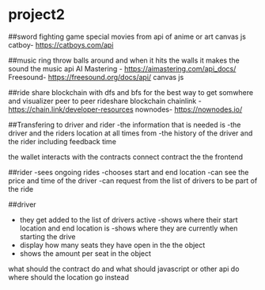 # project2

##sword fighting game
special movies from api of anime or art
canvas js
catboy- https://catboys.com/api


##music ring throw balls around and when it hits the walls it makes the sound
the music api
AI Mastering - https://aimastering.com/api_docs/
Freesound- https://freesound.org/docs/api/
canvas js



##ride share blockchain with dfs and bfs for the best way to get somwhere and visualizer
peer to peer rideshare blockchain
chainlink - https://chain.link/developer-resources
nownodes- https://nownodes.io/

##Transfering to driver and rider
-the information that is needed is
-the driver and the riders location at all times from 
-the history of the driver and the rider including feedback time 

the wallet interacts with the contracts
connect contract the the frontend

##rider
-sees ongoing rides
-chooses start and end location
-can see the price and time of the driver
-can request from the list of drivers to be part of the ride

##driver
- they get added to the list of drivers active
-shows where their start location and end location is
-shows where they are currently when starting the drive
- display how many seats they have open in the the object
- shows the amount per seat in the object

what should the contract do and what should javascript or other api do
where should the location go instead

